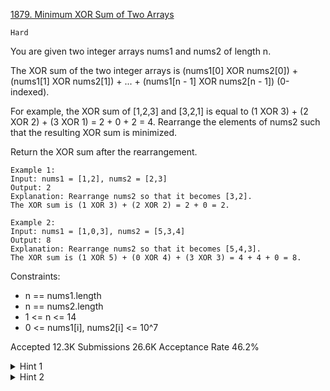 [1879. Minimum XOR Sum of Two Arrays](https://leetcode.com/problems/minimum-xor-sum-of-two-arrays/)

`Hard`

You are given two integer arrays nums1 and nums2 of length n.

The XOR sum of the two integer arrays is (nums1[0] XOR nums2[0]) + (nums1[1] XOR nums2[1]) + ... + (nums1[n - 1] XOR nums2[n - 1]) (0-indexed).

For example, the XOR sum of [1,2,3] and [3,2,1] is equal to (1 XOR 3) + (2 XOR 2) + (3 XOR 1) = 2 + 0 + 2 = 4.
Rearrange the elements of nums2 such that the resulting XOR sum is minimized.

Return the XOR sum after the rearrangement.

```
Example 1:
Input: nums1 = [1,2], nums2 = [2,3]
Output: 2
Explanation: Rearrange nums2 so that it becomes [3,2].
The XOR sum is (1 XOR 3) + (2 XOR 2) = 2 + 0 = 2.

Example 2:
Input: nums1 = [1,0,3], nums2 = [5,3,4]
Output: 8
Explanation: Rearrange nums2 so that it becomes [5,4,3]. 
The XOR sum is (1 XOR 5) + (0 XOR 4) + (3 XOR 3) = 4 + 4 + 0 = 8.
``` 

Constraints:

- n == nums1.length
- n == nums2.length
- 1 <= n <= 14
- 0 <= nums1[i], nums2[i] <= 10^7

Accepted
12.3K
Submissions
26.6K
Acceptance Rate
46.2%

<details>
<summary>Hint 1</summary>

Since n <= 14, we can consider every subset of nums2.

</details>
<details>
<summary>Hint 2</summary>

We can represent every subset of nums2 using bitmasks.

</details>